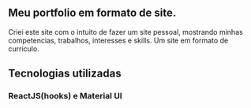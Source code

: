 ## Meu portfolio em formato de site.

Criei este site com o intuito de fazer um site pessoal, mostrando minhas competencias, trabalhos, interesses e skills. Um site em formato de curriculo.

## Tecnologias utilizadas
### ReactJS(hooks) e Material UI
